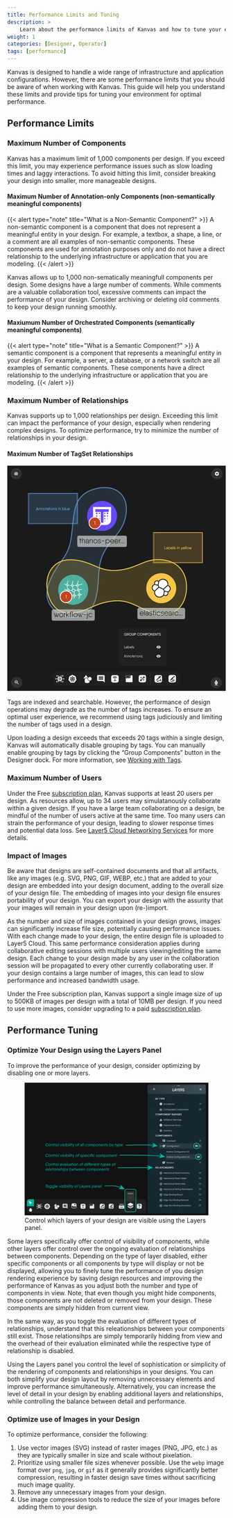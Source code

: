 ```yaml
---
title: Performance Limits and Tuning
description: >
    Learn about the performance limits of Kanvas and how to tune your environment for optimal performance.
weight: 1
categories: [Designer, Operator]
tags: [performance]
---
```


Kanvas is designed to handle a wide range of infrastructure and application configurations. However, there are some performance limits that you should be aware of when working with Kanvas. This guide will help you understand these limits and provide tips for tuning your environment for optimal performance.

## Performance Limits

### Maximum Number of Components

Kanvas has a maximum limit of 1,000 components per design. If you exceed this limit, you may experience performance issues such as slow loading times and laggy interactions. To avoid hitting this limit, consider breaking your design into smaller, more manageable designs.

<!--
#### Maximum Number of Components per Layer
  Needs a follow up -->

<!--
#### Maximum Number of Relationship
  Needs a follow up -->

#### Maximum Number of Annotation-only Components (non-semantically meaningful components)

{{< alert type="note" title="What is a Non-Semantic Component?" >}}
A non-semantic component is a component that does not represent a meaningful entity in your design. For example, a textbox, a shape, a line, or a comment are all examples of non-semantic components. These components are used for annotation purposes only and do not have a direct relationship to the underlying infrastructure or application that you are modeling.
{{< /alert >}}

Kanvas allows up to 1,000 non-sematically meaningfull components per design. Some designs have a large number of comments. While comments are a valuable collaboration tool, excessive comments can impact the performance of your design. Consider archiving or deleting old comments to keep your design running smoothly.

#### Maxiumum Number of Orchestrated Components (semantically meaningful components)

{{< alert type="note" title="What is a Semantic Component?" >}}
A semantic component is a component that represents a meaningful entity in your design. For example, a server, a database, or a network switch are all examples of semantic components. These components have a direct relationship to the underlying infrastructure or application that you are modeling.
{{< /alert >}}

### Maximum Number of Relationships

Kanvas supports up to 1,000 relationships per design. Exceeding this limit can impact the performance of your design, especially when rendering complex designs. To optimize performance, try to minimize the number of relationships in your design.

#### Maximum Number of TagSet Relationships

![Labels and Annotations](../../designer/tagsets/group-components.png)

Tags are indexed and searchable. However, the performance of design operations may degrade as the number of tags increases. To ensure an optimal user experience, we recommend using tags judiciously and limiting the number of tags used in a design.

Upon loading a design exceeds that exceeds 20 tags within a single design, Kanvas will automatically disable grouping by tags. You can manually enable grouping by tags by clicking the “Group Components” button in the Designer dock. For more information, see [Working with Tags](/kanvas/designer/tagsets/).

<!--
#### Maximum Number of Relationships per Component
  Needs a follow up -->

### Maximum Number of Users

Under the Free [subscription plan](https://layer5.io/pricing), Kanvas supports at least 20 users per design. As resources allow, up to 34 users may simulatanously collaborate within a given design. If you have a large team collaborating on a design, be mindful of the number of users active at the same time. Too many users can strain the performance of your design, leading to slower response times and potential data loss. See [Layer5 Cloud Networking Services](/cloud/self-hosted/planning/peer-to-peer-communication) for more details.

### Impact of Images

Be aware that designs are self-contained documents and that all artifacts, like any images (e.g. SVG, PNG, GIF, WEBP, etc.) that are added to your design are embedded into your design document, adding to the overall size of your design file. The embedding of images into your design file ensures portability of your design. You can export your design with the assurity that your images will remain in your design upon (re-)import.

As the number and size of images contained in your design grows, images can significantly increase file size, potentially causing performance issues. With each change made to your design, the entire design file is uploaded to Layer5 Cloud. This same performance consideration applies during collaborative editing sessions with multiple users viewing/editing the same design. Each change to your design made by any user in the collaboration session will be propagated to every other currently collaborating user. If your design contains a large number of images, this can lead to slow performance and increased bandwidth usage.

Under the Free subscription plan, Kanvas support a single image size of up to 500KB of images per design with a total of 10MB per design. If you need to use more images, consider upgrading to a paid [subscription plan](https://layer5.io/pricing).

## Performance Tuning

### Optimize Your Design using the Layers Panel

To improve the performance of your design, consider optimizing by disabling one or more layers.

<figure>
  <img src="./layers-panel.png" alt="Layers panel in Kanvas Designer" />
  <figcaption>Control which layers of your design are visible using the Layers panel.</figcaption>
</figure>

Some layers specifically offer control of visibility of components, while other layers offer control over the ongoing evaluation of relationships between components. Depending on the type of layer disabled, either specific components or all components by type will display or not be displayed, allowing you to finely tune the performance of you design rendering experience by saving design resources and improving the performance of Kanvas as you adjust both the number and type of components in view. Note, that even though you might hide components, those components are not deleted or removed from your design. These components are simply hidden from current view.

In the same way, as you toggle the evaluation of different types of relationships, understand that this releationships between your components still exist. Those relationsihps are simply temporarily hidding from view and the overhead of their evaluation eliminated while the respective type of relationship is disabled.

Using the Layers panel you control the level of sophistication or simplicity of the rendering of components and relationships in your designs. You can both simplify your design layout by removing unnecessary elements and improve performance simultaneously. Alternatively, you can increase the level of detail in your design by enabling additional layers and relationships, while controlling the balance between detail and performance.

### Optimize use of Images in your Design

To optimize performance, consider the following:

1. Use vector images (SVG) instead of raster images (PNG, JPG, etc.) as they are typically smaller in size and scale without pixelation.
2. Prioritize using smaller file sizes whenever possible. Use the `webp` image format over `png`, `jpg`, or `gif` as it generally provides significantly better compression, resulting in faster design save times without sacrificing much image quality.
3. Remove any unnecessary images from your design.
4. Use image compression tools to reduce the size of your images before adding them to your design.
